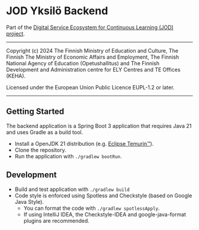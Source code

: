 # JOD Yksilö Backend

Part of the [Digital Service Ecosystem for Continuous Learning (JOD) project](https://wiki.eduuni.fi/pages/viewpage.action?pageId=404882394).

---

Copyright (c) 2024 The Finnish Ministry of Education and Culture, The Finnish
The Ministry of Economic Affairs and Employment, The Finnish National Agency of
Education (Opetushallitus) and The Finnish Development and Administration centre
for ELY Centres and TE Offices (KEHA).

Licensed under the European Union Public Licence EUPL-1.2 or later.

---

## Getting Started

The backend application is a Spring Boot 3 application that requires Java 21 and uses Gradle
as a build tool.

* Install a OpenJDK 21 distribution (e.g. [Eclipse Temurin™](https://adoptium.net/temurin/releases/)).
* Clone the repository.
* Run the application with `./gradlew bootRun`.

## Development

* Build and test application with `./gradlew build`
* Code style is enforced using Spotless and Checkstyle (based on Google Java Style).
  * You can format the code with `./gradlew spotlessApply`.
  * If using IntelliJ IDEA, the Checkstyle-IDEA and google-java-format plugins are recommended.
